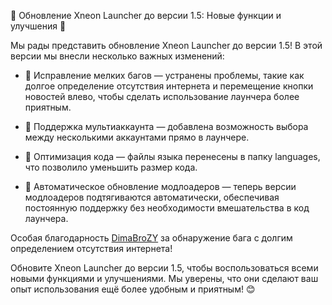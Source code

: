 🎉 Обновление Xneon Launcher до версии 1.5: Новые функции и улучшения 🚀

Мы рады представить обновление Xneon Launcher до версии 1.5! В этой версии мы внесли несколько важных изменений:

- 🔧 Исправление мелких багов — устранены проблемы, такие как долгое определение отсутствия интернета и перемещение кнопки новостей влево, чтобы сделать использование лаунчера более приятным.

- 👥 Поддержка мультиаккаунта — добавлена возможность выбора между несколькими аккаунтами прямо в лаунчере.

- 📂 Оптимизация кода — файлы языка перенесены в папку languages, что позволило уменьшить размер кода.

- 🔄 Автоматическое обновление модлоадеров — теперь версии модлоадеров подтягиваются автоматически, обеспечивая постоянную поддержку без необходимости вмешательства в код лаунчера.

Особая благодарность [DimaBroZY](https://github.com/DimaBroZY) за обнаружение бага с долгим определением отсутствия интернета!

Обновите Xneon Launcher до версии 1.5, чтобы воспользоваться всеми новыми функциями и улучшениями. Мы уверены, что они сделают ваш опыт использования ещё более удобным и приятным! 😊
